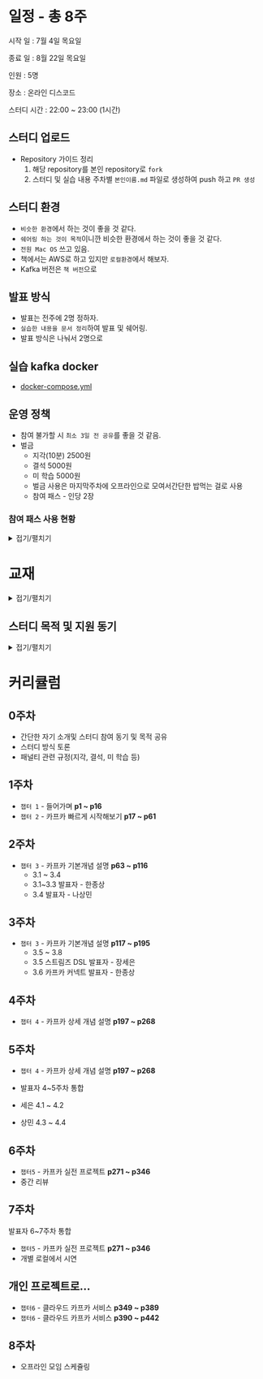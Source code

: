 # 일정 - 총 8주

시작 일 : 7월 4일 목요일

종료 일 : 8월 22일 목요일

인원 : 5명

장소 : 온라인 디스코드

스터디 시간 : 22:00 ~ 23:00 (1시간)

## 스터디 업로드

- Repository 가이드 정리
  1. 해당 repository를 본인 repository로 `fork`
  2. 스터디 및 실습 내용 주차별 `본인이름.md` 파일로 생성하여 push 하고 `PR 생성`

## 스터디 환경

- `비슷한 환경`에서 하는 것이 좋을 것 같다.
- `쉐어링 하는 것이 목적`이니깐 비슷한 환경에서 하는 것이 좋을 것 같다.
- `전원 Mac OS` 쓰고 있음.
- 책에서는 AWS로 하고 있지만 `로컬환경`에서 해보자.
- Kafka 버전은 `책 버전`으로

## 발표 방식

- 발표는 전주에 2명 정하자.
- `실습한 내용을 문서 정리`하여 발표 및 쉐어링.
- 발표 방식은 나눠서 2명으로

## 실습 kafka docker
- [docker-compose.yml](docker-compose.yml)

## 운영 정책

- 참여 불가할 시 `최소 3일 전 공유`를 좋을 것 같음.
- 벌금
  - 지각(10분) 2500원
  - 결석 5000원
  - 미 학습 5000원
  - 벌금 사용은 마지막주차에 오프라인으로 모여서간단한 밥먹는 걸로 사용
  - 참여 패스 - 인당 2장

### 참여 패스 사용 현황
<details>
<summary>접기/펼치기</summary>

| 이름   |  사용날짜  |
|--------|------------|
| 박다원 | 2024-07-25 |

</details>

# 교재
<details>
<summary>접기/펼치기</summary>
[아파치 카프카 애플리케이션 프로그래밍 with 자바 - 예스24 (yes24.com)](https://www.yes24.com/Product/Goods/99122569)
![img.png](img.png)
</details>


## 스터디 목적 및 지원 동기
<details>
<summary>접기/펼치기</summary>

한종상

- 백엔드, devops 등, 광고, CRM 플랫폼 개발
- 풀스택 및 인프라 운영, 주로 java를 사용 함.
- 매니징 업무를 하면서 Kafka를 운영해 보았지만 실무적 지식을 학습하기 위해 스터디 참여

나상민

- 백엔드 개발자, 검색 솔루션 관련 운영 및 개발
- 풀스택 업무 자바 & 스프링, 타임리프 등 사용.
- msa 관련 공부 중 비동기 통신 중 카푸카를 사용한다고 하여 관심 및 스터디 참여

이은비

- 백엔드 개발자, B2C 서비스 개발
- 자바, 코틀린, 스프링 등 사용.
- 기술 서적 및 블로그를 통해 카푸카를 알게 되었고 관심이 생겨 실습하여 학습하는 것이 목표

장세은

- 백엔드 개발자
- 자바, 스프링 등 사용.
- 기술 서적을 통하여 접하게 되었고 실습을 통해 이해력을 높이기 위해 참여

~~박다원~~ 중도 포기

- ML엔지니어, 추천 시스템 개발
- python, pyspark,sql 등을 사용
- 같은 회사의 백엔드팀에서 카푸카를 사용중이고, 해당 기술에 대해 학습해보고 싶어 신청
</details>








# 커리큘럼

## 0주차

- 간단한 자기 소개및 스터디 참여 동기 및 목적 공유
- 스터디 방식 토론
- 패널티 관련 규정(지각, 결석, 미 학습 등)

## 1주차

- `챕터 1` -  들어가며 **p1 ~ p16**
- `챕터 2` - 카프카 빠르게 시작해보기 **p17 ~ p61**

## 2주차

- `챕터 3` - 카프카 기본개념 설명 **p63 ~ p116**
    - 3.1 ~ 3.4
    - 3.1~3.3 발표자 - 한종상
    - 3.4 발표자 - 나상민

## 3주차

- `챕터 3` - 카프카 기본개념 설명 **p117 ~ p195**
    - 3.5 ~ 3.8
    - 3.5 스트림즈 DSL 발표자 - 장세은
    - 3.6 카프카 커넥트 발표자 - 한종상

## 4주차
- `챕터 4` - 카프카 상세 개념 설명 **p197 ~ p268**

## 5주차
- `챕터 4` - 카프카 상세 개념 설명 **p197 ~ p268**

- 발표자 4~5주차 통합
- 세은 4.1 ~ 4.2
- 상민 4.3 ~ 4.4



## 6주차

- `챕터5` - 카프카 실전 프로젝트 **p271 ~ p346**
- 중간 리뷰


## 7주차
발표자 6~7주차 통합
- `챕터5` - 카프카 실전 프로젝트 **p271 ~ p346**
- 개별 로컬에서 시연

## 개인 프로젝트로...
- `챕터6` - 클라우드 카프카 서비스  **p349 ~ p389**
- `챕터6` - 클라우드 카프카 서비스 **p390 ~ p442**

## 8주차
- 오프라인 모임 스케쥴링 